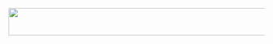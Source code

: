 

<p align="center"><img src="/tex/252221c412913791f212cc095a7b68ce.svg?invert_in_darkmode&sanitize=true" align=middle width=700.2746371499999pt height=54.9771717pt/></p>
